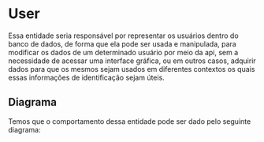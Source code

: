 # User

Essa entidade seria responsável por representar os usuários dentro do banco de dados, de forma que ela pode ser usada
e manipulada, para modificar os dados de um determinado usuário por meio da api, sem a necessidade de acessar uma 
interface gráfica, ou em outros casos, adquirir dados para que os mesmos sejam usados em diferentes contextos os quais
essas informações de identificação sejam úteis.

## Diagrama

Temos que o comportamento dessa entidade pode ser dado pelo seguinte diagrama: